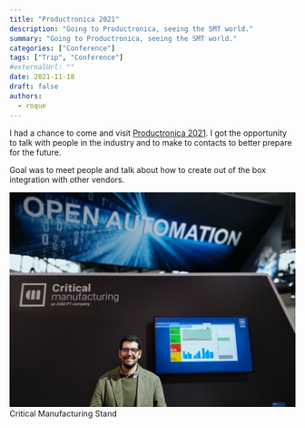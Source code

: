 ```yaml
---
title: "Productronica 2021"
description: "Going to Productronica, seeing the SMT world."
summary: "Going to Productronica, seeing the SMT world."
categories: ["Conference"]
tags: ["Trip", "Conference"]
#externalUrl: ""
date: 2021-11-18
draft: false
authors:
  - roque
---
```


I had a chance to come and visit [Productronica 2021](https://www.productronica.com/en/). I got the opportunity to talk with people in the industry and to make to contacts to better prepare for the future.

Goal was to meet people and talk about how to create out of the box integration with other vendors.

![Munich, Germany 2021-11-18](img/productronica.jpg)
Critical Manufacturing Stand